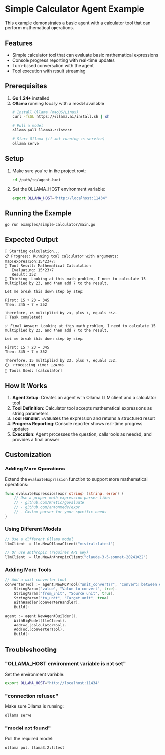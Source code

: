 # Simple Calculator Agent Example

This example demonstrates a basic agent with a calculator tool that can perform mathematical operations.

## Features

- Simple calculator tool that can evaluate basic mathematical expressions
- Console progress reporting with real-time updates
- Turn-based conversation with the agent
- Tool execution with result streaming

## Prerequisites

1. **Go 1.24+** installed
2. **Ollama** running locally with a model available
   ```bash
   # Install Ollama (macOS/Linux)
   curl -fsSL https://ollama.ai/install.sh | sh
   
   # Pull a model
   ollama pull llama3.2:latest
   
   # Start Ollama (if not running as service)
   ollama serve
   ```

## Setup

1. Make sure you're in the project root:
   ```bash
   cd /path/to/agent-boot
   ```

2. Set the OLLAMA_HOST environment variable:
   ```bash
   export OLLAMA_HOST="http://localhost:11434"
   ```

## Running the Example

```bash
go run examples/simple-calculator/main.go
```

## Expected Output

```
🤖 Starting calculation...
📋 Progress: Running tool calculator with arguments: map[expression:15*23+7]
🔧 Tool Result: Mathematical Calculation
   Evaluating: 15*23+7
   Result: 352
💭 Thinking: Looking at this math problem, I need to calculate 15 multiplied by 23, and then add 7 to the result.

Let me break this down step by step:

First: 15 × 23 = 345
Then: 345 + 7 = 352

Therefore, 15 multiplied by 23, plus 7, equals 352.
🎉 Task completed!

✅ Final Answer: Looking at this math problem, I need to calculate 15 multiplied by 23, and then add 7 to the result.

Let me break this down step by step:

First: 15 × 23 = 345
Then: 345 + 7 = 352

Therefore, 15 multiplied by 23, plus 7, equals 352.
⏱️  Processing Time: 1247ms
🔧 Tools Used: [calculator]
```

## How It Works

1. **Agent Setup**: Creates an agent with Ollama LLM client and a calculator tool
2. **Tool Definition**: Calculator tool accepts mathematical expressions as string parameters
3. **Tool Handler**: Evaluates the expression and returns a structured result
4. **Progress Reporting**: Console reporter shows real-time progress updates
5. **Execution**: Agent processes the question, calls tools as needed, and provides a final answer

## Customization

### Adding More Operations

Extend the `evaluateExpression` function to support more mathematical operations:

```go
func evaluateExpression(expr string) (string, error) {
    // Use a proper math expression parser like:
    // - github.com/Knetic/govaluate
    // - github.com/antonmedv/expr
    // - Custom parser for your specific needs
}
```

### Using Different Models

```go
// Use a different Ollama model
llmClient := llm.NewOllamaClient("mistral:latest")

// Or use Anthropic (requires API key)
llmClient := llm.NewAnthropicClient("claude-3-5-sonnet-20241022")
```

### Adding More Tools

```go
// Add a unit converter tool
converterTool := agent.NewMCPTool("unit_converter", "Converts between different units").
    StringParam("value", "Value to convert", true).
    StringParam("from_unit", "Source unit", true).
    StringParam("to_unit", "Target unit", true).
    WithHandler(converterHandler).
    Build()

agent := agent.NewAgentBuilder().
    WithBigModel(llmClient).
    AddTool(calculatorTool).
    AddTool(converterTool).
    Build()
```

## Troubleshooting

### "OLLAMA_HOST environment variable is not set"
Set the environment variable:
```bash
export OLLAMA_HOST="http://localhost:11434"
```

### "connection refused"
Make sure Ollama is running:
```bash
ollama serve
```

### "model not found"
Pull the required model:
```bash
ollama pull llama3.2:latest
```
